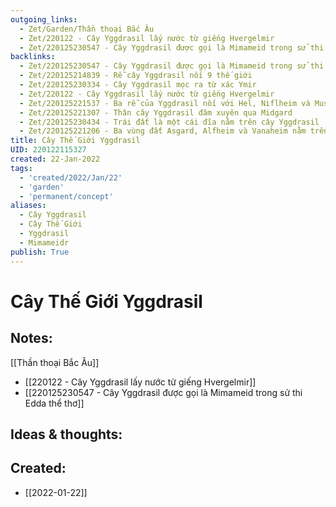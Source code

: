 ```yaml
---
outgoing_links:
  - Zet/Garden/Thần thoại Bắc Âu
  - Zet/220122 - Cây Yggdrasil lấy nước từ giếng Hvergelmir
  - Zet/220125230547 - Cây Yggdrasil được gọi là Mimameid trong sử thi Edda thể thơ
backlinks:
  - Zet/220125230547 - Cây Yggdrasil được gọi là Mimameid trong sử thi Edda thể thơ
  - Zet/220125214839 - Rễ cây Yggdrasil nối 9 thế giới
  - Zet/220125230334 - Cây Yggdrasil mọc ra từ xác Ymir
  - Zet/220122 - Cây Yggdrasil lấy nước từ giếng Hvergelmir
  - Zet/220125221537 - Ba rễ của Yggdrasil nối với Hel, Niflheim và Muspelheim
  - Zet/220125221307 - Thân cây Yggdrasil đâm xuyên qua Midgard
  - Zet/220125230434 - Trái đất là một cái đĩa nằm trên cây Yggdrasil
  - Zet/220125221206 - Ba vùng đất Asgard, Alfheim và Vanaheim nằm trên cành cây Yggdrasil
title: Cây Thế Giới Yggdrasil
UID: 220122115327
created: 22-Jan-2022
tags:
  - 'created/2022/Jan/22'
  - 'garden'
  - 'permanent/concept'
aliases:
  - Cây Yggdrasil
  - Cây Thế Giới
  - Yggdrasil
  - Mimameidr
publish: True
---
```

# Cây Thế Giới Yggdrasil

## Notes:
[[Thần thoại Bắc Âu]]

- [[220122 - Cây Yggdrasil lấy nước từ giếng Hvergelmir]]
- [[220125230547 - Cây Yggdrasil được gọi là Mimameid trong sử thi Edda thể thơ]]

## Ideas & thoughts:



## Created:
- [[2022-01-22]]
